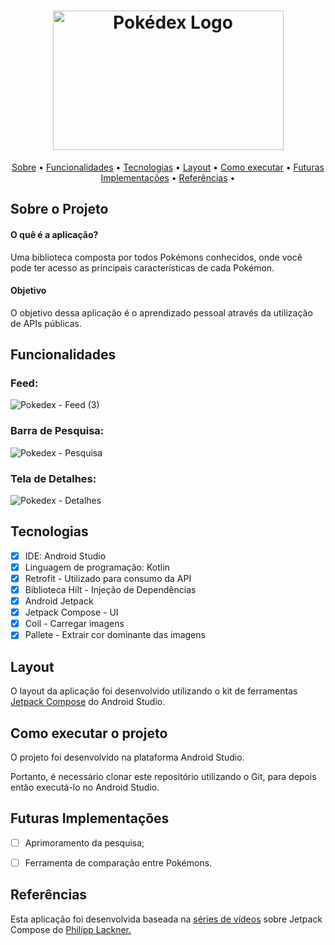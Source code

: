 <h1 align="center"> <a href="https://imgur.com/a7SYk1m"><img src="https://i.imgur.com/a7SYk1m.png?2" alt="Pokédex Logo" width="369" height="223"/></a> </h1>
  
 </h1>
	
 <p align="center">
 <a href="#-sobre-o-projeto">Sobre</a> •
 <a href="#-funcionalidades">Funcionalidades</a> •
 <a href="#-tecnologias">Tecnologias</a> • 
 <a href="#-layout">Layout</a> • 
 <a href="#-como-executar-o-projeto">Como executar</a> • 
 <a href="#-futuras-implementacoes">Futuras Implementações</a> •
 <a href="#-referencias">Referências</a> •
 
</p>
	
	
</h1>

<a id="-sobre-o-projeto"></a>

## Sobre o Projeto

<p align="center"> 
  <h4 align="left"> 
                O quê é a aplicação? 
	</h4>
Uma biblioteca composta por todos Pokémons conhecidos, onde você pode ter acesso as principais características de cada Pokémon.
	</p>

<p align="center"> 
  <h4 align="left"> 
                Objetivo 
	</h4>
O objetivo dessa aplicação é o aprendizado pessoal através da utilização de APIs públicas.
	</p>


<a id="-funcionalidades"></a>

## Funcionalidades

<h3>Feed:</h3>

![Pokedex - Feed (3)](https://user-images.githubusercontent.com/98984085/173739295-786121ec-c1a6-4989-8860-a33566cf20dd.gif)

<h3>Barra de Pesquisa:</h3>

![Pokedex - Pesquisa](https://user-images.githubusercontent.com/98984085/173741945-bd7dd277-4171-4424-bf2d-0da6b263e6cd.gif)

<h3>Tela de Detalhes:</h3>

![Pokedex - Detalhes](https://user-images.githubusercontent.com/98984085/173741976-41210b93-a143-49aa-9ef2-5e0f156c3f39.gif)


<a id="-tecnologias"></a>

## Tecnologias

- [x] IDE: Android Studio 
- [x] Linguagem de programação: Kotlin
- [x] Retrofit - Utilizado para consumo da API 
- [x] Biblioteca Hilt - Injeção de Dependências
- [x] Android Jetpack
- [x] Jetpack Compose - UI
- [x] Coil - Carregar imagens
- [x] Pallete - Extrair cor dominante das imagens

<a id="-layout"></a>

## Layout

O layout da aplicação foi desenvolvido utilizando o kit de ferramentas
[Jetpack Compose](https://developer.android.com/jetpack/compose?hl=pt-br) do Android Studio.


<a id="-como-executar-o-projeto"></a>

## Como executar o projeto

O projeto foi desenvolvido na plataforma Android Studio. 

Portanto, é necessário clonar este repositório utilizando o Git, para depois então executá-lo no Android Studio.


<a id="-futuras-implementacoes"></a>

## Futuras Implementações

- [ ] Aprimoramento da pesquisa;
- [ ] Ferramenta de comparação entre Pokémons.


<a id="-referencias"></a>

## Referências

Esta aplicação foi desenvolvida baseada na 
[séries de vídeos](https://www.youtube.com/playlist?list=PLQkwcJG4YTCTimTCpEL5FZgaWdIZQuB7m) sobre 
Jetpack Compose do [Philipp Lackner.](https://github.com/philipplackner)
